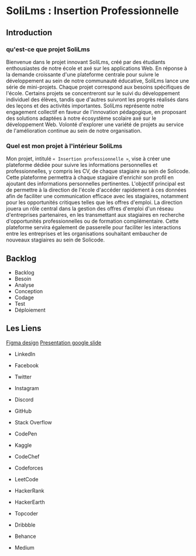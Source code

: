 # SoliLms : Insertion Professionnelle
## Introduction

### qu'est-ce que projet SoliLms
Bienvenue dans le projet innovant SoliLms, créé par des étudiants enthousiastes de notre école et axé sur les applications Web. En réponse à la demande croissante d'une plateforme centrale pour suivre le développement au sein de notre communauté éducative, SoliLms lance une série de mini-projets. Chaque projet correspond aux besoins spécifiques de l'école. Certains projets se concentreront sur le suivi du développement individuel des élèves, tandis que d'autres suivront les progrès réalisés dans des leçons et des activités importantes. SoliLms représente notre engagement collectif en faveur de l'innovation pédagogique, en proposant des solutions adaptées à notre écosystème scolaire axé sur le développement Web. Volonté d'explorer une variété de projets au service de l'amélioration continue au sein de notre organisation.

### Quel est mon projet à l'intérieur SoliLms
Mon projet, intitulé `« Insertion professionnelle »`, vise à créer une plateforme dédiée pour suivre les informations personnelles et professionnelles, y compris les CV, de chaque stagiaire au sein de Solicode. Cette plateforme permettra à chaque stagiaire d'enrichir son profil en ajoutant des informations personnelles pertinentes. L'objectif principal est de permettre à la direction de l'école d'accéder rapidement à ces données afin de faciliter une communication efficace avec les stagiaires, notamment pour les opportunités critiques telles que les offres d'emploi. La direction jouera un rôle central dans la gestion des offres d'emploi d'un réseau d'entreprises partenaires, en les transmettant aux stagiaires en recherche d'opportunités professionnelles ou de formation complémentaire. Cette plateforme servira également de passerelle pour faciliter les interactions entre les entreprises et les organisations souhaitant embaucher de nouveaux stagiaires au sein de Solicode.

## Backlog
- Backlog
- Besoin
- Analyse
- Conception
- Codage
- Test
- Déploiement

## Les Liens 
[Figma design](https://www.figma.com/file/gW2E6MW1EAAdYPuGsQoUQB/Untitled?type=design&node-id=0%3A1&mode=design&t=yCkknPFjLAWvYmWL-1)
[Presentation google slide](https://docs.google.com/presentation/d/12_XV04dSd0gY0H8IUFfdpqUhHVZo-6sobjXJ8WWCWbE/edit?usp=sharing)

- LinkedIn
- Facebook
- Twitter
- Instagram
- Discord


- GitHub
- Stack Overflow
- CodePen

- Kaggle
- CodeChef
- Codeforces
- LeetCode
- HackerRank
- HackerEarth
- Topcoder

- Dribbble
- Behance
- Medium